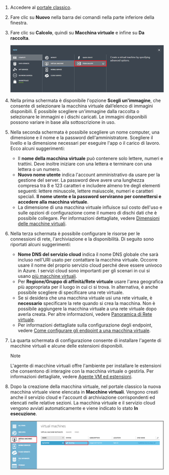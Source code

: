 1. Accedere al [portale classico](http://manage.windowsazure.com). 
2. Fare clic su **Nuovo** nella barra dei comandi nella parte inferiore della finestra.
3. Fare clic su **Calcolo**, quindi su **Macchina virtuale** e infine su **Da raccolta**.
   
    ![Passare a Da raccolta nella barra dei comandi](./media/virtual-machines-create-WindowsVM/fromgallery.png)
4. Nella prima schermata è disponibile l'opzione **Scegli un'immagine**, che consente di selezionare la macchina virtuale dall’elenco di immagini disponibili. È possibile scegliere un'immagine dalla raccolta o selezionare le immagini e i dischi caricati. Le immagini disponibili possono variare in base alla sottoscrizione in uso.
5. Nella seconda schermata è possibile scegliere un nome computer, una dimensione e il nome e la password dell'amministratore. Scegliere il livello e la dimensione necessari per eseguire l'app o il carico di lavoro. Ecco alcuni suggerimenti:
   
   * Il **nome della macchina virtuale** può contenere solo lettere, numeri e trattini. Deve inoltre iniziare con una lettera e terminare con una lettera o un numero.
   * **Nuovo nome utente** indica l'account amministrativo da usare per la gestione del server. La password deve avere una lunghezza compresa tra 8 e 123 caratteri e includere almeno tre degli elementi seguenti: lettere minuscole, lettere maiuscole, numeri e caratteri speciali. **Il nome utente e la password serviranno per connettersi e accedere alla macchina virtuale**.
   * La dimensione di una macchina virtuale influisce sul costo dell'uso e sulle opzioni di configurazione come il numero di dischi dati che è possibile collegare. Per informazioni dettagliate, vedere [Dimensioni delle macchine virtuali](../articles/virtual-machines/virtual-machines-windows-sizes.md).
6. Nella terza schermata è possibile configurare le risorse per le connessioni di rete, l'archiviazione e la disponibilità. Di seguito sono riportati alcuni suggerimenti:
   
   * **Nome DNS del servizio cloud** indica il nome DNS globale che sarà incluso nell'URI usato per contattare la macchina virtuale. Occorre usare il nome del proprio servizio cloud perché deve essere univoco in Azure. I servizi cloud sono importanti per gli scenari in cui si usano [più macchine virtuali](../articles/virtual-machines/virtual-machines-windows-classic-connect-vms.md).
   * Per **Regione/Gruppo di affinità/Rete virtuale** usare l'area geografica più appropriata per il luogo in cui ci si trova. In alternativa, è anche possibile scegliere di specificare una rete virtuale.
   * Se si desidera che una macchina virtuale usi una rete virtuale, è **necessario** specificare la rete quando si crea la macchina. Non è possibile aggiungere la macchina virtuale a una rete virtuale dopo averla creata. Per altre informazioni, vedere [Panoramica di Rete virtuale](../articles/virtual-network/virtual-networks-overview.md).
   * Per informazioni dettagliate sulla configurazione degli endpoint, vedere [Come configurare gli endpoint a una macchina virtuale](../articles/virtual-machines/virtual-machines-windows-classic-setup-endpoints.md).
7. La quarta schermata di configurazione consente di installare l'agente di macchine virtuali e alcune delle estensioni disponibili.
   
   > [!NOTE]
   > L'agente di macchine virtuali offre l'ambiente per installare le estensioni che consentono di interagire con la macchina virtuale o gestirla. Per informazioni dettagliate, vedere [Agente VM ed estensioni](../articles/virtual-machines/virtual-machines-windows-classic-agents-and-extensions.md).
   > 
   > 
8. Dopo la creazione della macchina virtuale, nel portale classico la nuova macchina virtuale viene elencata in **Macchine virtuali**. Vengono creati anche il servizio cloud e l'account di archiviazione corrispondenti ed elencati nelle relative sezioni. La macchina virtuale e il servizio cloud vengono avviati automaticamente e viene indicato lo stato **In esecuzione**.
   
    ![Configurare l'agente di macchine virtuali e gli endpoint della macchina virtuale](./media/virtual-machines-create-WindowsVM/vmcreated.png)

<!---HONumber=AcomDC_0608_2016-->